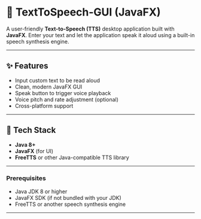 # 🎤 TextToSpeech-GUI (JavaFX)

A user-friendly **Text-to-Speech (TTS)** desktop application built with **JavaFX**. Enter your text and let the application speak it aloud using a built-in speech synthesis engine.

---

## ✨ Features

- Input custom text to be read aloud
- Clean, modern JavaFX GUI
- Speak button to trigger voice playback
- Voice pitch and rate adjustment (optional)
- Cross-platform support

---

## 🧰 Tech Stack

- **Java 8+**
- **JavaFX** (for UI)
- **FreeTTS** or other Java-compatible TTS library

---

### Prerequisites

- Java JDK 8 or higher
- JavaFX SDK (if not bundled with your JDK)
- FreeTTS or another speech synthesis engine

---
